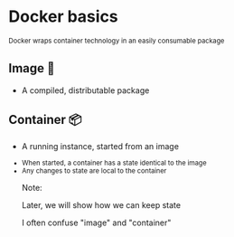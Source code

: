 # Docker basics

<small>Docker wraps container technology in an easily consumable package</small>

<div class="container">
<div class="row">
<div class="col fragment">
<h2>Image &#x1F304;</h2>

<ul>
<li>A compiled, distributable package</li>
</ul>

</div>
<div class="col fragment">
<h2>Container &#x1F4E6;</h2>

<ul>
<li>A running instance, started from an image</li>
</ul>

</div>
</div>
</div>

<small>
<ul>
<li class="fragment"> When started, a container has a state identical to the image</li>
<li class="fragment"> Any changes to state are local to the container</li>
</small>

Note:

Later, we will show how we can keep state

I often confuse "image" and "container"
